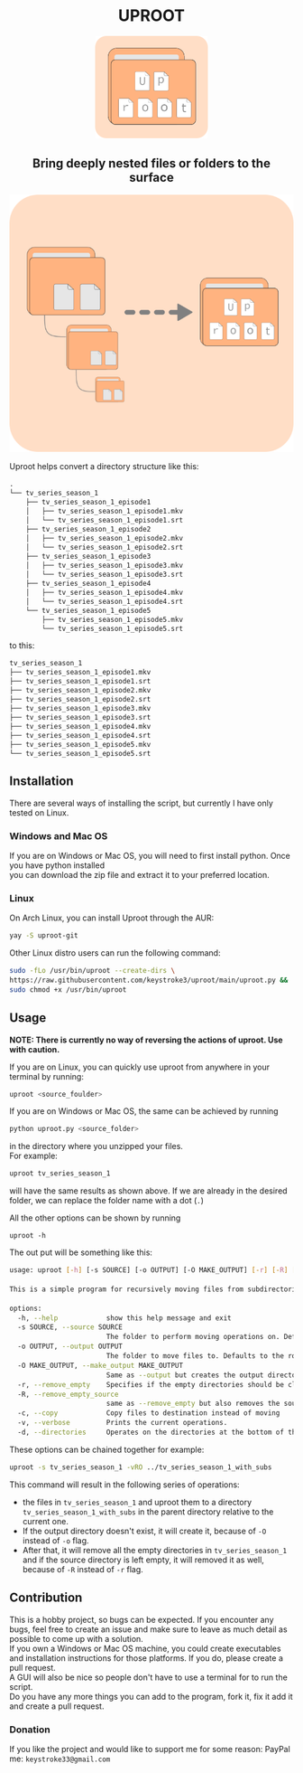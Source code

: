 <h1 align="center">UPROOT</h1>
<p align="center">
    <img width="200" alt="Uproot Icon" src="icon.png">
</p>

<h2 align="center">Bring deeply nested files or folders to the surface</h2>

<p align="center">
  <img
       alt="Uproot demo"
       src="banner.png">
</p>

Uproot helps convert a directory structure like this:
```
.
└── tv_series_season_1
    ├── tv_series_season_1_episode1
    │   ├── tv_series_season_1_episode1.mkv
    │   └── tv_series_season_1_episode1.srt
    ├── tv_series_season_1_episode2
    │   ├── tv_series_season_1_episode2.mkv
    │   └── tv_series_season_1_episode2.srt
    ├── tv_series_season_1_episode3
    │   ├── tv_series_season_1_episode3.mkv
    │   └── tv_series_season_1_episode3.srt
    ├── tv_series_season_1_episode4
    │   ├── tv_series_season_1_episode4.mkv
    │   └── tv_series_season_1_episode4.srt
    └── tv_series_season_1_episode5
        ├── tv_series_season_1_episode5.mkv
        └── tv_series_season_1_episode5.srt
```

 to this:
 ```
 tv_series_season_1
├── tv_series_season_1_episode1.mkv
├── tv_series_season_1_episode1.srt
├── tv_series_season_1_episode2.mkv
├── tv_series_season_1_episode2.srt
├── tv_series_season_1_episode3.mkv
├── tv_series_season_1_episode3.srt
├── tv_series_season_1_episode4.mkv
├── tv_series_season_1_episode4.srt
├── tv_series_season_1_episode5.mkv
└── tv_series_season_1_episode5.srt
```

## Installation
There are several ways of installing the script, but currently I have only tested on Linux.
### Windows and Mac OS
If you are on Windows or Mac OS, you will need to first install python. Once you have python installed  
you can download the zip file and extract it to your preferred location.

### Linux
On Arch Linux, you can install Uproot through the AUR:
```bash
yay -S uproot-git
```
Other Linux distro users can run the following command:
```bash
sudo -fLo /usr/bin/uproot --create-dirs \
https://raw.githubusercontent.com/keystroke3/uproot/main/uproot.py &&
sudo chmod +x /usr/bin/uproot
```

## Usage
**NOTE: There is currently no way of reversing the actions of uproot. Use with caution.**  

If you are on Linux, you can quickly use uproot from anywhere in your terminal by running:
```bash
uproot <source_foulder>
```
If you are on Windows or Mac OS, the same can be achieved by running
```bash
python uproot.py <source_folder>
```
in the directory where you unzipped your files.  
For example:
```bash
uproot tv_series_season_1
```
will have the same results as shown above.  If we are already in the desired folder, we can replace the folder name with a dot (`.`) 

All the other options can be shown by running 
```
uproot -h
```
The out put will be something like this:
```bash
usage: uproot [-h] [-s SOURCE] [-o OUTPUT] [-O MAKE_OUTPUT] [-r] [-R] [-c] [-v] [-d]

This is a simple program for recursively moving files from subdirectories to the current or specified directory

options:
  -h, --help            show this help message and exit
  -s SOURCE, --source SOURCE
                        The folder to perform moving operations on. Defaults to the current directory not specified
  -o OUTPUT, --output OUTPUT
                        The folder to move files to. Defaults to the root of the starting directory or current directory. This has to be outside the source directory
  -O MAKE_OUTPUT, --make_output MAKE_OUTPUT
                        Same as --output but creates the output directory if specified one does not exist.
  -r, --remove_empty    Specifies if the empty directories should be cleared after moving. Defaults to false if this flag is not set.
  -R, --remove_empty_source
                        same as --remove_empty but also removes the source directory itself.
  -c, --copy            Copy files to destination instead of moving
  -v, --verbose         Prints the current operations.
  -d, --directories     Operates on the directories at the bottom of the file tree instead of files
  ```

These options can be chained together for example:
```bash
uproot -s tv_series_season_1 -vRO ../tv_series_season_1_with_subs
```
This command will result in the following series of operations:
-  the files in `tv_series_season_1` and uproot them to a directory `tv_series_season_1_with_subs` in the parent directory relative to the current one.
- If the output directory doesn't exist, it will create it, because of `-O` instead of `-o` flag.
- After that, it will remove all the empty directories in `tv_series_season_1` and if the source directory is left empty, it will removed it as well, because of `-R` instead of `-r` flag.

## Contribution
This is a hobby project, so bugs can be expected. If you encounter any bugs, feel free to create an issue and make sure to leave as much detail as possible to come up with a solution.  
If you own a Windows or Mac OS machine, you could create executables and installation instructions for those platforms. If you do, please create a pull request.  
A GUI will also be nice so people don't have to use a terminal for to run the script.  
Do you have any more things you can add to the program, fork it, fix it add it and create a pull request.

### Donation
If you like the project and would like to support me for some reason: PayPal me: `keystroke33@gmail.com`